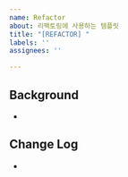 ```yaml
---
name: Refactor
about: 리팩토링에 사용하는 템플릿
title: "[REFACTOR] "
labels: ''
assignees: ''

---
```

## Background
-

## Change Log
-
